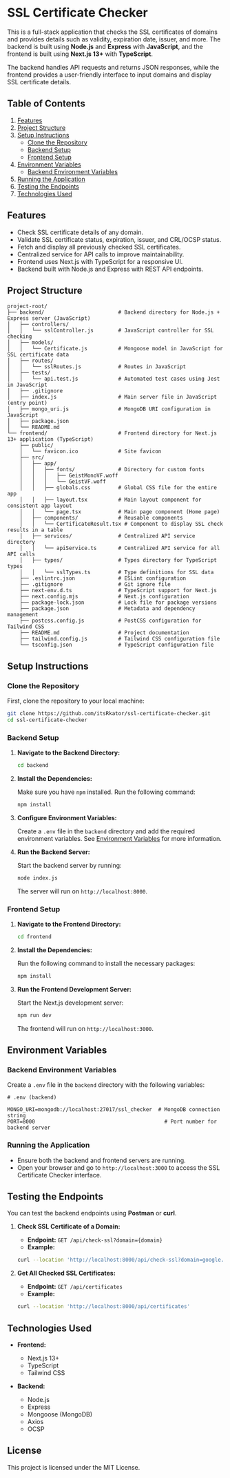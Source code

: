 # SSL Certificate Checker

This is a full-stack application that checks the SSL certificates of domains and provides details such as validity, expiration date, issuer, and more. The backend is built using **Node.js** and **Express** with **JavaScript**, and the frontend is built using **Next.js 13+** with **TypeScript**. 

The backend handles API requests and returns JSON responses, while the frontend provides a user-friendly interface to input domains and display SSL certificate details.

## **Table of Contents**

1. [Features](#features)
2. [Project Structure](#project-structure)
3. [Setup Instructions](#setup-instructions)
   - [Clone the Repository](#clone-the-repository)
   - [Backend Setup](#backend-setup)
   - [Frontend Setup](#frontend-setup)
4. [Environment Variables](#environment-variables)
   - [Backend Environment Variables](#backend-environment-variables)
5. [Running the Application](#running-the-application)
6. [Testing the Endpoints](#testing-the-endpoints)
7. [Technologies Used](#technologies-used)

## **Features**

- Check SSL certificate details of any domain.
- Validate SSL certificate status, expiration, issuer, and CRL/OCSP status.
- Fetch and display all previously checked SSL certificates.
- Centralized service for API calls to improve maintainability.
- Frontend uses Next.js with TypeScript for a responsive UI.
- Backend built with Node.js and Express with REST API endpoints.

## **Project Structure**

```plaintext
project-root/
├── backend/                        # Backend directory for Node.js + Express server (JavaScript)
│   ├── controllers/
│   │   └── sslController.js        # JavaScript controller for SSL checking
│   ├── models/
│   │   └── Certificate.js          # Mongoose model in JavaScript for SSL certificate data
│   ├── routes/
│   │   └── sslRoutes.js            # Routes in JavaScript
│   ├── tests/
│   │   └── api.test.js             # Automated test cases using Jest in JavaScript
│   ├── .gitignore
│   ├── index.js                    # Main server file in JavaScript (entry point)
│   ├── mongo_uri.js                # MongoDB URI configuration in JavaScript
│   ├── package.json
│   └── README.md
└── frontend/                       # Frontend directory for Next.js 13+ application (TypeScript)
    ├── public/
    │   └── favicon.ico             # Site favicon
    ├── src/
    │   ├── app/
    │   │   ├── fonts/              # Directory for custom fonts
    │   │   │   ├── GeistMonoVF.woff
    │   │   │   └── GeistVF.woff
    │   │   ├── globals.css         # Global CSS file for the entire app
    │   │   ├── layout.tsx          # Main layout component for consistent app layout
    │   │   └── page.tsx            # Main page component (Home page)
    │   ├── components/             # Reusable components
    │   │   └── CertificateResult.tsx # Component to display SSL check results in a table
    │   ├── services/               # Centralized API service directory
    │   │   └── apiService.ts       # Centralized API service for all API calls
    │   ├── types/                  # Types directory for TypeScript types
    │   │   └── sslTypes.ts         # Type definitions for SSL data
    ├── .eslintrc.json              # ESLint configuration
    ├── .gitignore                  # Git ignore file
    ├── next-env.d.ts               # TypeScript support for Next.js
    ├── next.config.mjs             # Next.js configuration
    ├── package-lock.json           # Lock file for package versions
    ├── package.json                # Metadata and dependency management
    ├── postcss.config.js           # PostCSS configuration for Tailwind CSS
    ├── README.md                   # Project documentation
    ├── tailwind.config.js          # Tailwind CSS configuration file
    └── tsconfig.json               # TypeScript configuration file
```

## **Setup Instructions**

### **Clone the Repository**

First, clone the repository to your local machine:

```bash
git clone https://github.com/itsRkator/ssl-certificate-checker.git
cd ssl-certificate-checker
```

### **Backend Setup**

1. **Navigate to the Backend Directory:**

   ```bash
   cd backend
   ```

2. **Install the Dependencies:**

   Make sure you have `npm` installed. Run the following command:

   ```bash
   npm install
   ```

3. **Configure Environment Variables:**

   Create a `.env` file in the `backend` directory and add the required environment variables. See [Environment Variables](#environment-variables) for more information.

4. **Run the Backend Server:**

   Start the backend server by running:

   ```bash
   node index.js
   ```

   The server will run on `http://localhost:8000`.

### **Frontend Setup**

1. **Navigate to the Frontend Directory:**

   ```bash
   cd frontend
   ```

2. **Install the Dependencies:**

   Run the following command to install the necessary packages:

   ```bash
   npm install
   ```

3. **Run the Frontend Development Server:**

   Start the Next.js development server:

   ```bash
   npm run dev
   ```

   The frontend will run on `http://localhost:3000`.

## **Environment Variables**

### **Backend Environment Variables**

Create a `.env` file in the `backend` directory with the following variables:

```plaintext
# .env (backend)

MONGO_URI=mongodb://localhost:27017/ssl_checker  # MongoDB connection string
PORT=8000                                          # Port number for backend server
```

### **Running the Application**

- Ensure both the backend and frontend servers are running.
- Open your browser and go to `http://localhost:3000` to access the SSL Certificate Checker interface.

## **Testing the Endpoints**

You can test the backend endpoints using **Postman** or **curl**.

1. **Check SSL Certificate of a Domain:**

   - **Endpoint:** `GET /api/check-ssl?domain={domain}`
   - **Example:**

   ```bash
   curl --location 'http://localhost:8000/api/check-ssl?domain=google.com'
   ```

2. **Get All Checked SSL Certificates:**

   - **Endpoint:** `GET /api/certificates`
   - **Example:**

   ```bash
   curl --location 'http://localhost:8000/api/certificates'
   ```

## **Technologies Used**

- **Frontend:**
  - Next.js 13+
  - TypeScript
  - Tailwind CSS

- **Backend:**
  - Node.js
  - Express
  - Mongoose (MongoDB)
  - Axios
  - OCSP

## **License**

This project is licensed under the MIT License.